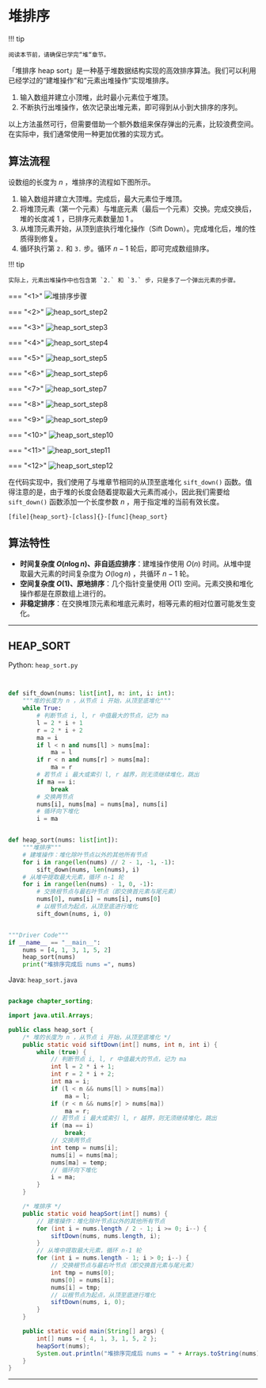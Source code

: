 # 堆排序

!!! tip

    阅读本节前，请确保已学完“堆“章节。

「堆排序 heap sort」是一种基于堆数据结构实现的高效排序算法。我们可以利用已经学过的“建堆操作”和“元素出堆操作”实现堆排序。

1. 输入数组并建立小顶堆，此时最小元素位于堆顶。
2. 不断执行出堆操作，依次记录出堆元素，即可得到从小到大排序的序列。

以上方法虽然可行，但需要借助一个额外数组来保存弹出的元素，比较浪费空间。在实际中，我们通常使用一种更加优雅的实现方式。

## 算法流程

设数组的长度为 $n$ ，堆排序的流程如下图所示。

1. 输入数组并建立大顶堆。完成后，最大元素位于堆顶。
2. 将堆顶元素（第一个元素）与堆底元素（最后一个元素）交换。完成交换后，堆的长度减 $1$ ，已排序元素数量加 $1$ 。
3. 从堆顶元素开始，从顶到底执行堆化操作（Sift Down）。完成堆化后，堆的性质得到修复。
4. 循环执行第 `2.` 和 `3.` 步。循环 $n - 1$ 轮后，即可完成数组排序。

!!! tip

    实际上，元素出堆操作中也包含第 `2.` 和 `3.` 步，只是多了一个弹出元素的步骤。

=== "<1>"
    ![堆排序步骤](heap_sort.assets/heap_sort_step1.png)

=== "<2>"
    ![heap_sort_step2](heap_sort.assets/heap_sort_step2.png)

=== "<3>"
    ![heap_sort_step3](heap_sort.assets/heap_sort_step3.png)

=== "<4>"
    ![heap_sort_step4](heap_sort.assets/heap_sort_step4.png)

=== "<5>"
    ![heap_sort_step5](heap_sort.assets/heap_sort_step5.png)

=== "<6>"
    ![heap_sort_step6](heap_sort.assets/heap_sort_step6.png)

=== "<7>"
    ![heap_sort_step7](heap_sort.assets/heap_sort_step7.png)

=== "<8>"
    ![heap_sort_step8](heap_sort.assets/heap_sort_step8.png)

=== "<9>"
    ![heap_sort_step9](heap_sort.assets/heap_sort_step9.png)

=== "<10>"
    ![heap_sort_step10](heap_sort.assets/heap_sort_step10.png)

=== "<11>"
    ![heap_sort_step11](heap_sort.assets/heap_sort_step11.png)

=== "<12>"
    ![heap_sort_step12](heap_sort.assets/heap_sort_step12.png)

在代码实现中，我们使用了与堆章节相同的从顶至底堆化 `sift_down()` 函数。值得注意的是，由于堆的长度会随着提取最大元素而减小，因此我们需要给 `sift_down()` 函数添加一个长度参数 $n$ ，用于指定堆的当前有效长度。

```src
[file]{heap_sort}-[class]{}-[func]{heap_sort}
```

## 算法特性

- **时间复杂度 $O(n \log n)$、非自适应排序**：建堆操作使用 $O(n)$ 时间。从堆中提取最大元素的时间复杂度为 $O(\log n)$ ，共循环 $n - 1$ 轮。
- **空间复杂度 $O(1)$、原地排序**：几个指针变量使用 $O(1)$ 空间。元素交换和堆化操作都是在原数组上进行的。
- **非稳定排序**：在交换堆顶元素和堆底元素时，相等元素的相对位置可能发生变化。



-----------------------------------------------------------------

## HEAP_SORT
Python: `heap_sort.py`
```python


def sift_down(nums: list[int], n: int, i: int):
    """堆的长度为 n ，从节点 i 开始，从顶至底堆化"""
    while True:
        # 判断节点 i, l, r 中值最大的节点，记为 ma
        l = 2 * i + 1
        r = 2 * i + 2
        ma = i
        if l < n and nums[l] > nums[ma]:
            ma = l
        if r < n and nums[r] > nums[ma]:
            ma = r
        # 若节点 i 最大或索引 l, r 越界，则无须继续堆化，跳出
        if ma == i:
            break
        # 交换两节点
        nums[i], nums[ma] = nums[ma], nums[i]
        # 循环向下堆化
        i = ma


def heap_sort(nums: list[int]):
    """堆排序"""
    # 建堆操作：堆化除叶节点以外的其他所有节点
    for i in range(len(nums) // 2 - 1, -1, -1):
        sift_down(nums, len(nums), i)
    # 从堆中提取最大元素，循环 n-1 轮
    for i in range(len(nums) - 1, 0, -1):
        # 交换根节点与最右叶节点（即交换首元素与尾元素）
        nums[0], nums[i] = nums[i], nums[0]
        # 以根节点为起点，从顶至底进行堆化
        sift_down(nums, i, 0)


"""Driver Code"""
if __name__ == "__main__":
    nums = [4, 1, 3, 1, 5, 2]
    heap_sort(nums)
    print("堆排序完成后 nums =", nums)
```

Java: `heap_sort.java`
```java

package chapter_sorting;

import java.util.Arrays;

public class heap_sort {
    /* 堆的长度为 n ，从节点 i 开始，从顶至底堆化 */
    public static void siftDown(int[] nums, int n, int i) {
        while (true) {
            // 判断节点 i, l, r 中值最大的节点，记为 ma
            int l = 2 * i + 1;
            int r = 2 * i + 2;
            int ma = i;
            if (l < n && nums[l] > nums[ma])
                ma = l;
            if (r < n && nums[r] > nums[ma])
                ma = r;
            // 若节点 i 最大或索引 l, r 越界，则无须继续堆化，跳出
            if (ma == i)
                break;
            // 交换两节点
            int temp = nums[i];
            nums[i] = nums[ma];
            nums[ma] = temp;
            // 循环向下堆化
            i = ma;
        }
    }

    /* 堆排序 */
    public static void heapSort(int[] nums) {
        // 建堆操作：堆化除叶节点以外的其他所有节点
        for (int i = nums.length / 2 - 1; i >= 0; i--) {
            siftDown(nums, nums.length, i);
        }
        // 从堆中提取最大元素，循环 n-1 轮
        for (int i = nums.length - 1; i > 0; i--) {
            // 交换根节点与最右叶节点（即交换首元素与尾元素）
            int tmp = nums[0];
            nums[0] = nums[i];
            nums[i] = tmp;
            // 以根节点为起点，从顶至底进行堆化
            siftDown(nums, i, 0);
        }
    }

    public static void main(String[] args) {
        int[] nums = { 4, 1, 3, 1, 5, 2 };
        heapSort(nums);
        System.out.println("堆排序完成后 nums = " + Arrays.toString(nums));
    }
}
```




-----------------------------------------------------------------

